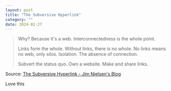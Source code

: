 ```yaml
---
layout: post
title: "The Subversive Hyperlink"
category: ""
date: 2024-02-27
---
```


>Why? Because it's a web. Interconnectedness is the whole point.
>
>Links form the whole. Without links, there is no whole. No links means no web, only silos. Isolation. The absence of connection.
>
>Subvert the status quo. Own a website. Make and share links.

Source: [The Subversive Hyperlink - Jim Nielsen's Blog](https://blog.jim-nielsen.com/2024/the-subversive-hyperlink/)

Love this
